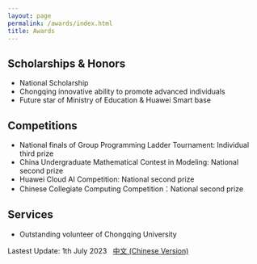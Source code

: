 ```yaml
---
layout: page
permalink: /awards/index.html
title: Awards
---
```


## Scholarships & Honors
- National Scholarship
- Chongqing innovative ability to promote advanced individuals
- Future star of Ministry of Education & Huawei Smart base 

## Competitions
- National finals of Group Programming Ladder Tournament: Individual third prize 
- China Undergraduate Mathematical Contest in Modeling: National second prize
- Huawei Cloud AI Competition: National second prize
- Chinese Collegiate Computing Competition：National second prize

## Services
- Outstanding volunteer of Chongqing University

Lastest Update: 1th July 2023 &nbsp; [中文 (Chinese Version)](https://leexinhao.github.io/awards-zh/)
